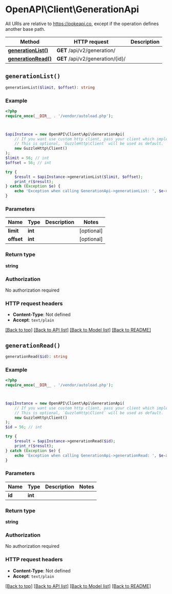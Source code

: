 # OpenAPI\Client\GenerationApi

All URIs are relative to https://pokeapi.co, except if the operation defines another base path.

| Method | HTTP request | Description |
| ------------- | ------------- | ------------- |
| [**generationList()**](GenerationApi.md#generationList) | **GET** /api/v2/generation/ |  |
| [**generationRead()**](GenerationApi.md#generationRead) | **GET** /api/v2/generation/{id}/ |  |


## `generationList()`

```php
generationList($limit, $offset): string
```



### Example

```php
<?php
require_once(__DIR__ . '/vendor/autoload.php');



$apiInstance = new OpenAPI\Client\Api\GenerationApi(
    // If you want use custom http client, pass your client which implements `GuzzleHttp\ClientInterface`.
    // This is optional, `GuzzleHttp\Client` will be used as default.
    new GuzzleHttp\Client()
);
$limit = 56; // int
$offset = 56; // int

try {
    $result = $apiInstance->generationList($limit, $offset);
    print_r($result);
} catch (Exception $e) {
    echo 'Exception when calling GenerationApi->generationList: ', $e->getMessage(), PHP_EOL;
}
```

### Parameters

| Name | Type | Description  | Notes |
| ------------- | ------------- | ------------- | ------------- |
| **limit** | **int**|  | [optional] |
| **offset** | **int**|  | [optional] |

### Return type

**string**

### Authorization

No authorization required

### HTTP request headers

- **Content-Type**: Not defined
- **Accept**: `text/plain`

[[Back to top]](#) [[Back to API list]](../../README.md#endpoints)
[[Back to Model list]](../../README.md#models)
[[Back to README]](../../README.md)

## `generationRead()`

```php
generationRead($id): string
```



### Example

```php
<?php
require_once(__DIR__ . '/vendor/autoload.php');



$apiInstance = new OpenAPI\Client\Api\GenerationApi(
    // If you want use custom http client, pass your client which implements `GuzzleHttp\ClientInterface`.
    // This is optional, `GuzzleHttp\Client` will be used as default.
    new GuzzleHttp\Client()
);
$id = 56; // int

try {
    $result = $apiInstance->generationRead($id);
    print_r($result);
} catch (Exception $e) {
    echo 'Exception when calling GenerationApi->generationRead: ', $e->getMessage(), PHP_EOL;
}
```

### Parameters

| Name | Type | Description  | Notes |
| ------------- | ------------- | ------------- | ------------- |
| **id** | **int**|  | |

### Return type

**string**

### Authorization

No authorization required

### HTTP request headers

- **Content-Type**: Not defined
- **Accept**: `text/plain`

[[Back to top]](#) [[Back to API list]](../../README.md#endpoints)
[[Back to Model list]](../../README.md#models)
[[Back to README]](../../README.md)
